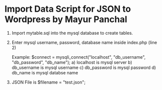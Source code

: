 # Import Data Script for JSON to Wordpress by Mayur Panchal

1) Import mytable.sql into the mysql database to create tables.

2) Enter mysql username, password, database name inside index.php (line 2)

   Example: $connect = mysqli_connect("localhost", "db_username", "db_password", "db_name");
   a) localhost is mysql server
   b) db_username is mysql username
   c) db_password is mysql password
   d) db_name is mysql databse name

3) JSON File is $filename = "test.json";
	
